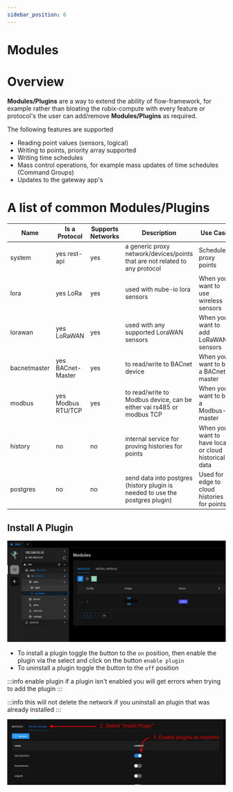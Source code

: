 ```yaml
---
sidebar_position: 6
---
```


# Modules

# Overview

**Modules/Plugins** are a way to extend the ability of flow-framework, for example rather than bloating the
rubix-compute with every feature or protocol's the user can add/remove **Modules/Plugins** as required.

The following features are supported

* Reading point values (sensors, logical)
* Writing to points, priority array supported
* Writing time schedules
* Mass control operations, for example mass updates of time schedules (Command Groups)
* Updates to the gateway app's

# A list of common Modules/Plugins

| Name         | Is a Protocol      | Supports <br/>Networks | Description                                                                   | Use Case                                             | 
|--------------|--------------------|------------------------|-------------------------------------------------------------------------------|------------------------------------------------------|
| system       | yes rest-api       | yes                    | a generic proxy network/devices/points that are not related to any protocol   | Schedules, proxy points                              | 
| lora         | yes LoRa           | yes                    | used with nube-io lora sensors                                                | When you want to use wireless sensors                | 
| lorawan      | yes LoRaWAN        | yes                    | used with any supported LoraWAN sensors                                       | When you want to add LoRaWAN sensors                 | 
| bacnetmaster | yes BACnet-Master  | yes                    | to read/write to BACnet device                                                | When you want to be a BACnet-master                  | 
| modbus       | yes Modbus RTU/TCP | yes                    | to read/write to Modbus device, can be either vai rs485 or modbus TCP         | When you want to be a Modbus-master                  | 
| history      | no                 | no                     | internal service for proving histories for points                             | When you want to have local or cloud historical data | 
| postgres     | no                 | no                     | send data into postgres (history plugin is needed to use the postgres plugin) | Used for edge to cloud histories for points          | 



## Install A Plugin

![-](../img/apps/plugins-page.png)

* To install a plugin toggle the button to the `on` position, then enable the plugin via the select and click on the button `enable plugin`
* To uninstall a plugin toggle the button to the `off` position 

:::info enable plugin
if a plugin isn't enabled you will get errors when trying to add the plugin
:::

:::info
this will not delete the network if you uninstall an plugin that was already installed
:::

![-](../img/apps/plugin-install.png)
